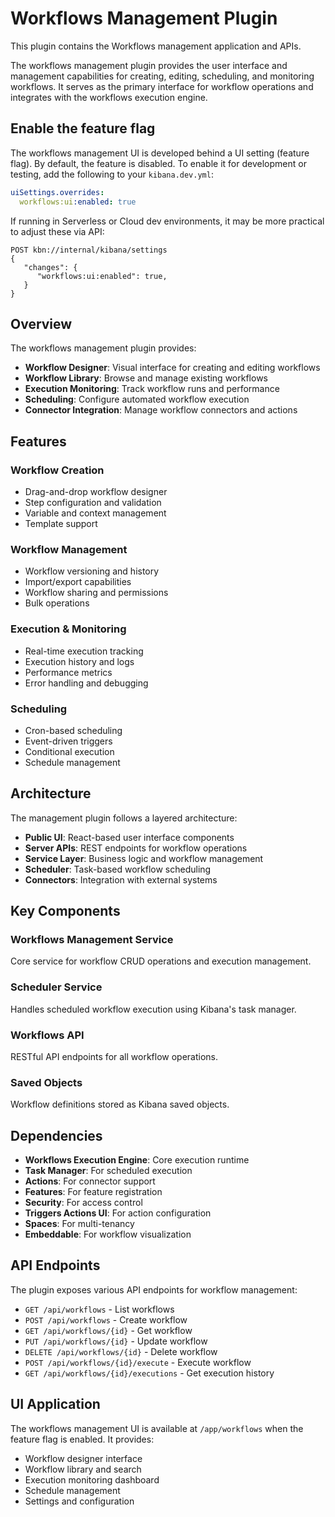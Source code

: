 # Workflows Management Plugin

This plugin contains the Workflows management application and APIs.

The workflows management plugin provides the user interface and management capabilities for creating, editing, scheduling, and monitoring workflows. It serves as the primary interface for workflow operations and integrates with the workflows execution engine.

## Enable the feature flag

The workflows management UI is developed behind a UI setting (feature flag). By default, the feature is disabled. To enable it for development or testing, add the following to your `kibana.dev.yml`:

```yml
uiSettings.overrides:
  workflows:ui:enabled: true
```

If running in Serverless or Cloud dev environments, it may be more practical to adjust these via API:

```
POST kbn://internal/kibana/settings
{
   "changes": {
      "workflows:ui:enabled": true,
   }
}
```

## Overview

The workflows management plugin provides:

- **Workflow Designer**: Visual interface for creating and editing workflows
- **Workflow Library**: Browse and manage existing workflows
- **Execution Monitoring**: Track workflow runs and performance
- **Scheduling**: Configure automated workflow execution
- **Connector Integration**: Manage workflow connectors and actions

## Features

### Workflow Creation
- Drag-and-drop workflow designer
- Step configuration and validation
- Variable and context management
- Template support

### Workflow Management
- Workflow versioning and history
- Import/export capabilities
- Workflow sharing and permissions
- Bulk operations

### Execution & Monitoring
- Real-time execution tracking
- Execution history and logs
- Performance metrics
- Error handling and debugging

### Scheduling
- Cron-based scheduling
- Event-driven triggers
- Conditional execution
- Schedule management

## Architecture

The management plugin follows a layered architecture:

- **Public UI**: React-based user interface components
- **Server APIs**: REST endpoints for workflow operations
- **Service Layer**: Business logic and workflow management
- **Scheduler**: Task-based workflow scheduling
- **Connectors**: Integration with external systems

## Key Components

### Workflows Management Service
Core service for workflow CRUD operations and execution management.

### Scheduler Service
Handles scheduled workflow execution using Kibana's task manager.

### Workflows API
RESTful API endpoints for all workflow operations.

### Saved Objects
Workflow definitions stored as Kibana saved objects.

## Dependencies

- **Workflows Execution Engine**: Core execution runtime
- **Task Manager**: For scheduled execution
- **Actions**: For connector support
- **Features**: For feature registration
- **Security**: For access control
- **Triggers Actions UI**: For action configuration
- **Spaces**: For multi-tenancy
- **Embeddable**: For workflow visualization

## API Endpoints

The plugin exposes various API endpoints for workflow management:

- `GET /api/workflows` - List workflows
- `POST /api/workflows` - Create workflow
- `GET /api/workflows/{id}` - Get workflow
- `PUT /api/workflows/{id}` - Update workflow
- `DELETE /api/workflows/{id}` - Delete workflow
- `POST /api/workflows/{id}/execute` - Execute workflow
- `GET /api/workflows/{id}/executions` - Get execution history

## UI Application

The workflows management UI is available at `/app/workflows` when the feature flag is enabled. It provides:

- Workflow designer interface
- Workflow library and search
- Execution monitoring dashboard
- Schedule management
- Settings and configuration
